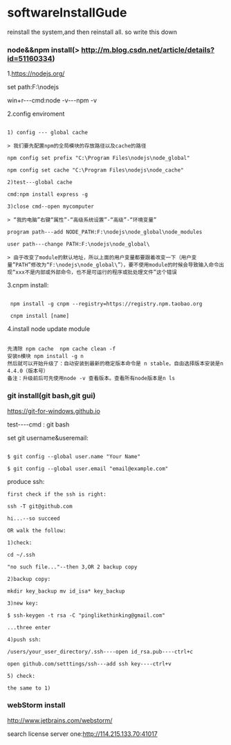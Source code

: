 # softwareInstallGude
reinstall the system,and then reinstall all. so write this down

### node&&npm install(> http://m.blog.csdn.net/article/details?id=51160334)

1.https://nodejs.org/

set path:F:\nodejs

win+r---cmd:node -v---npm -v


2.config enviroment

```

1) config --- global cache

> 我们要先配置npm的全局模块的存放路径以及cache的路径

npm config set prefix "C:\Program Files\nodejs\node_global"

npm config set cache "C:\Program Files\nodejs\node_cache"

2)test---global cache

cmd:npm install express -g

3)close cmd--open mycomputer 

> “我的电脑”右键“属性”-“高级系统设置”-“高级”-“环境变量”

program path---add NODE_PATH:F:\nodejs\node_global\node_modules

user path---change PATH:F:\nodejs\node_global\

> 由于改变了module的默认地址，所以上面的用户变量都要跟着改变一下（用户变量”PATH”修改为“F:\nodejs\node_global\”），要不使用module的时候会导致输入命令出现“xxx不是内部或外部命令，也不是可运行的程序或批处理文件”这个错误

```

3.cnpm install:

```

 npm install -g cnpm --registry=https://registry.npm.taobao.org
 
 cnpm install [name]

```

4.install node update module

```

先清除 npm cache  npm cache clean -f
安装n模块 npm install -g n
然后就可以开始升级了：自动安装到最新的稳定版本命令是 n stable，自由选择版本安装是n 4.4.0（版本号）
备注：升级前后可先使用node -v 查看版本。查看所有node版本是n ls

```

### git install(git bash,git gui)

https://git-for-windows.github.io

test----cmd : git bash

set git username&useremail:

```

$ git config --global user.name "Your Name"

$ git config --global user.email "email@example.com"

```

produce ssh:

```
first check if the ssh is right:

ssh -T git@github.com

hi...--so succeed

OR walk the follow:

1)check:

cd ~/.ssh

"no such file..."--then 3,OR 2 backup copy

2)backup copy:

mkdir key_backup mv id_isa* key_backup

3)new key:

$ ssh-keygen -t rsa -C "pinglikethinking@gmail.com"

...three enter

4)push ssh:

/users/your_user_directory/.ssh----open id_rsa.pub----ctrl+c

open github.com/setttings/ssh---add ssh key----ctrl+v

5) check:

the same to 1)
```


### webStorm install

http://www.jetbrains.com/webstorm/

search license server one:http://114.215.133.70:41017

